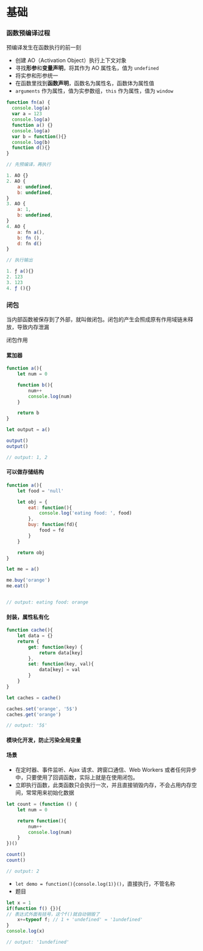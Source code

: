 # 基础

### 函数预编译过程
预编译发生在函数执行的前一刻
- 创建 AO（Activation Object）执行上下文对象
- 寻找**形参**和**变量声明**，将其作为 AO 属性名，值为 `undefined`
- 将实参和形参统一
- 在函数里找到**函数声明**，函数名为属性名，函数体为属性值
- `arguments` 作为属性，值为实参数组，`this` 作为属性，值为 `window`
  
```js
function fn(a) {
  console.log(a)
  var a = 123
  console.log(a)
  function a() {}
  console.log(a)
  var b = function(){}
  console.log(b)
  function d(){}
}

// 先预编译，再执行

1. AO {}
2. AO {
    a: undefined,
    b: undefined,
}
3. AO {
    a: 1,
    b: undefined,
}
4. AO {
    a: fn a(),
    b: fn (),
    d: fn d()
}

// 执行输出

1. ƒ a(){}
2. 123
3. 123
4. ƒ (){}
```

### 闭包
当内部函数被保存到了外部，就叫做闭包。闭包的产生会照成原有作用域链未释放，导致内存泄漏

闭包作用

#### 累加器
```js
function a(){
    let num = 0

    function b(){
        num++
        console.log(num)
    }

    return b
}

let output = a()

output()
output()

// output: 1, 2
```

#### 可以做存储结构
```js
function a(){
    let food = 'null'

    let obj = {
        eat: function(){
            console.log('eating food: ', food)
        },
        buy: function(fd){
            food = fd
        }
    } 

    return obj
}

let me = a()

me.buy('orange')
me.eat()


// output: eating food: orange
```

#### 封装，属性私有化

```js
function cache(){
    let data = {}
    return {
        get: function(key) {
            return data[key]
        },
        set: function(key, val){
            data[key] = val
        }
    }
}

let caches = cache()

caches.set('orange', '5$')
caches.get('orange')

// output: '5$'
```

#### 模块化开发，防止污染全局变量

#### 场景
- 在定时器、事件监听、Ajax 请求、跨窗口通信、Web Workers 或者任何异步中，只要使用了回调函数，实际上就是在使用闭包。
- 立即执行函数，此类函数只会执行一次，并且直接销毁内存，不会占用内存空间，常常用来初始化数据
```js
let count = (function () {
    let num = 0

    return function(){
        num++
        console.log(num)
    }
})()

count()
count()

// output: 2
```
- `let demo = function(){console.log(1)}()`，直接执行，不管名称
- 题目
```js
let x = 1
if(function f() {}){ 
// 表达式外面有括号，这个f()就自动销毁了
    x+=typeof f; // 1 + 'undefined' = '1undefined'
}
console.log(x)

// output: '1undefined'
```